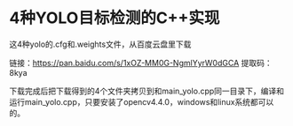 # 4种YOLO目标检测的C++实现
这4种yolo的.cfg和.weights文件，从百度云盘里下载

链接：https://pan.baidu.com/s/1xOZ-MM0G-NgmlYyrW0dGCA 
提取码：8kya 

下载完成后把下载得到的4个文件夹拷贝到和main_yolo.cpp同一目录下，编译和运行main_yolo.cpp，只要安装了opencv4.4.0，windows和linux系统都可以的。
